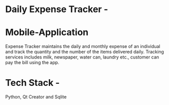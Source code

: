 # Daily Expense Tracker - 
# Mobile-Application
Expense Tracker maintains the daily and monthly expense of an individual and track the quantity and the number of the items delivered daily. Tracking services includes milk, newspaper, water can, laundry etc., customer can pay the bill using the app.
# Tech Stack - 
Python, Qt Creator and Sqlite
